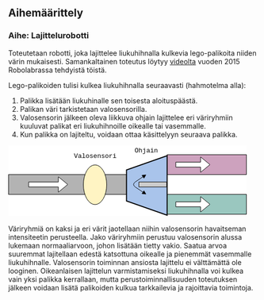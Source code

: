 ## Aihemäärittely

### Aihe: Lajittelurobotti

Toteutetaan robotti, joka lajittelee liukuhihnalla kulkevia lego-palikoita niiden värin mukaisesti. Samankaltainen toteutus löytyy [videolta](https://youtu.be/0CeW-zBc0lQ?t=79) vuoden 2015 Robolabrassa tehdyistä töistä.

Lego-palikoiden tulisi kulkea liukuhihnalla seuraavasti (hahmotelma alla):
1. Palikka lisätään liukuhinalle sen toisesta aloituspäästä.
2. Palikan väri tarkistetaan valosensorilla. 
3. Valosensorin jälkeen oleva liikkuva ohjain lajittelee eri väriryhmiin kuuluvat palikat eri liukuhihnoille oikealle tai vasemmalle.
4. Kun palikka on lajiteltu, voidaan ottaa käsittelyyn seuraava palikka.

![Liukuhihna](/dokumentaatio/Liukuhihna.png "Liukuhihna")

Väriryhmiä on kaksi ja eri värit jaotellaan niihin valosensorin havaitseman intensiteetin perusteella. Jako väriryhmiin perustuu valosensorin alussa lukemaan normaaliarvoon, johon lisätään tietty vakio. Saatua arvoa suuremmat lajitellaan edestä katsottuna oikealle ja pienemmät vasemmalle liukuhihnalle. Valosensorin toiminnan ansiosta lajittelu ei välttämättä ole looginen.
Oikeanlaisen lajittelun varmistamiseksi liukuhihnalla voi kulkea vain yksi palikka kerrallaan, mutta perustoiminnallisuuden toteutuksen jälkeen voidaan lisätä palikoiden kulkua tarkkailevia ja rajoittavia toimintoja.

